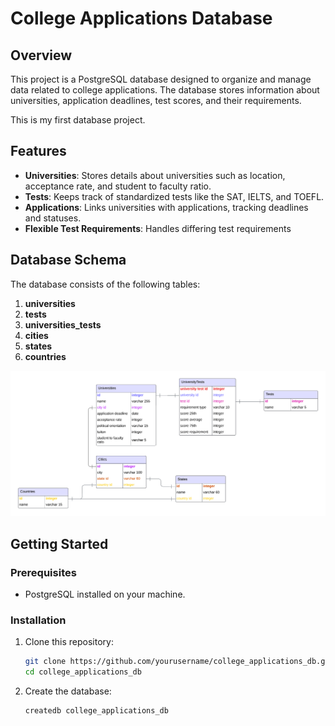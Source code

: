 # College Applications Database

## Overview
This project is a PostgreSQL database designed to organize and manage data related to college applications. The database stores information about universities, application deadlines, test scores, and their requirements.

This is my first database project.

## Features
- **Universities**: Stores details about universities such as location, acceptance rate, and student to faculty ratio.
- **Tests**: Keeps track of standardized tests like the SAT, IELTS, and TOEFL.
- **Applications**: Links universities with applications, tracking deadlines and statuses.
- **Flexible Test Requirements**: Handles differing test requirements

## Database Schema
The database consists of the following tables:
1. **universities**
2. **tests**
3. **universities_tests**
4. **cities**
5. **states**
6. **countries**

![Entity-Relationship Diagram](ERD.png)

## Getting Started
### Prerequisites
- PostgreSQL installed on your machine.

### Installation
1. Clone this repository:
   ```bash
   git clone https://github.com/yourusername/college_applications_db.git
   cd college_applications_db
2. Create the database:
   ```bash
   createdb college_applications_db

